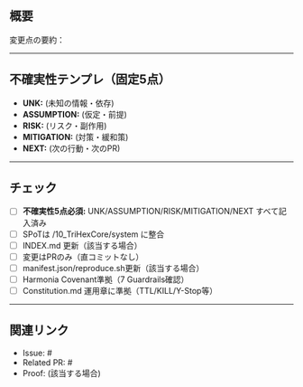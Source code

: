 ## 概要

変更点の要約：

---

## 不確実性テンプレ（固定5点）

- **UNK:** (未知の情報・依存)
- **ASSUMPTION:** (仮定・前提)
- **RISK:** (リスク・副作用)
- **MITIGATION:** (対策・緩和策)
- **NEXT:** (次の行動・次のPR)

---

## チェック

- [ ] **不確実性5点必須:** UNK/ASSUMPTION/RISK/MITIGATION/NEXT すべて記入済み
- [ ] SPoTは /10_TriHexCore/system に整合
- [ ] INDEX.md 更新（該当する場合）
- [ ] 変更はPRのみ（直コミットなし）
- [ ] manifest.json/reproduce.sh更新（該当する場合）
- [ ] Harmonia Covenant準拠（7 Guardrails確認）
- [ ] Constitution.md 運用章に準拠（TTL/KILL/Y-Stop等）

---

## 関連リンク

- Issue: #
- Related PR: #
- Proof: (該当する場合)
